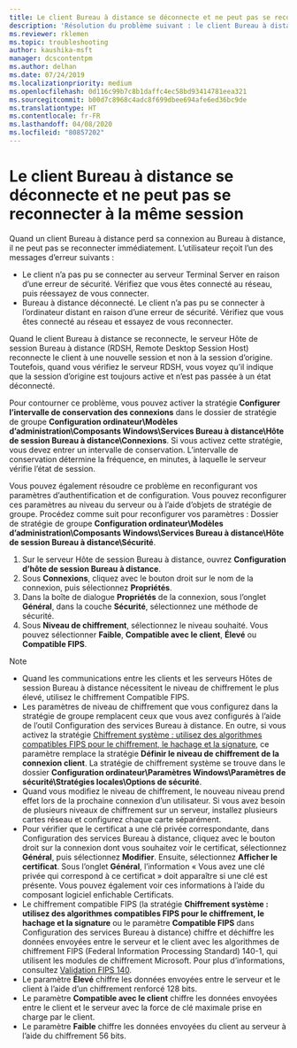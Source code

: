 ```yaml
---
title: Le client Bureau à distance se déconnecte et ne peut pas se reconnecter à la même session
description: 'Résolution du problème suivant : le client Bureau à distance se déconnecte et ne peut pas se reconnecter à la même session.'
ms.reviewer: rklemen
ms.topic: troubleshooting
author: kaushika-msft
manager: dcscontentpm
ms.author: delhan
ms.date: 07/24/2019
ms.localizationpriority: medium
ms.openlocfilehash: 0d116c99b7c8b1daffc4ec58bd93414781eea321
ms.sourcegitcommit: b00d7c8968c4adc8f699dbee694afe6ed36bc9de
ms.translationtype: HT
ms.contentlocale: fr-FR
ms.lasthandoff: 04/08/2020
ms.locfileid: "80857202"
---
```

# <a name="remote-desktop-client-disconnects-and-cant-reconnect-to-the-same-session"></a>Le client Bureau à distance se déconnecte et ne peut pas se reconnecter à la même session

Quand un client Bureau à distance perd sa connexion au Bureau à distance, il ne peut pas se reconnecter immédiatement. L’utilisateur reçoit l’un des messages d’erreur suivants :

  - Le client n’a pas pu se connecter au serveur Terminal Server en raison d’une erreur de sécurité. Vérifiez que vous êtes connecté au réseau, puis réessayez de vous connecter.
  - Bureau à distance déconnecté. Le client n’a pas pu se connecter à l’ordinateur distant en raison d’une erreur de sécurité. Vérifiez que vous êtes connecté au réseau et essayez de vous reconnecter.

Quand le client Bureau à distance se reconnecte, le serveur Hôte de session Bureau à distance (RDSH, Remote Desktop Session Host) reconnecte le client à une nouvelle session et non à la session d’origine. Toutefois, quand vous vérifiez le serveur RDSH, vous voyez qu’il indique que la session d’origine est toujours active et n’est pas passée à un état déconnecté.

Pour contourner ce problème, vous pouvez activer la stratégie **Configurer l’intervalle de conservation des connexions** dans le dossier de stratégie de groupe **Configuration ordinateur\\Modèles d’administration\\Composants Windows\\Services Bureau à distance\\Hôte de session Bureau à distance\\Connexions**. Si vous activez cette stratégie, vous devez entrer un intervalle de conservation. L’intervalle de conservation détermine la fréquence, en minutes, à laquelle le serveur vérifie l’état de session.

Vous pouvez également résoudre ce problème en reconfigurant vos paramètres d’authentification et de configuration. Vous pouvez reconfigurer ces paramètres au niveau du serveur ou à l’aide d’objets de stratégie de groupe. Procédez comme suit pour reconfigurer vos paramètres : Dossier de stratégie de groupe **Configuration ordinateur\\Modèles d’administration\\Composants Windows\\Services Bureau à distance\\Hôte de session Bureau à distance\\Sécurité**.

1. Sur le serveur Hôte de session Bureau à distance, ouvrez **Configuration d’hôte de session Bureau à distance**.
2. Sous **Connexions**, cliquez avec le bouton droit sur le nom de la connexion, puis sélectionnez **Propriétés**.
3. Dans la boîte de dialogue **Propriétés** de la connexion, sous l’onglet **Général**, dans la couche **Sécurité**, sélectionnez une méthode de sécurité.
4. Sous **Niveau de chiffrement**, sélectionnez le niveau souhaité. Vous pouvez sélectionner **Faible**, **Compatible avec le client**, **Élevé** ou **Compatible FIPS**.

> [!NOTE]  
>  - Quand les communications entre les clients et les serveurs Hôtes de session Bureau à distance nécessitent le niveau de chiffrement le plus élevé, utilisez le chiffrement Compatible FIPS.
>  - Les paramètres de niveau de chiffrement que vous configurez dans la stratégie de groupe remplacent ceux que vous avez configurés à l’aide de l’outil Configuration des services Bureau à distance. En outre, si vous activez la stratégie [Chiffrement système : utilisez des algorithmes compatibles FIPS pour le chiffrement, le hachage et la signature](https://docs.microsoft.com/windows/security/threat-protection/security-policy-settings/system-cryptography-use-fips-compliant-algorithms-for-encryption-hashing-and-signing), ce paramètre remplace la stratégie **Définir le niveau de chiffrement de la connexion client**. La stratégie de chiffrement système se trouve dans le dossier **Configuration ordinateur\\Paramètres Windows\\Paramètres de sécurité\\Stratégies locales\\Options de sécurité**.
>  - Quand vous modifiez le niveau de chiffrement, le nouveau niveau prend effet lors de la prochaine connexion d’un utilisateur. Si vous avez besoin de plusieurs niveaux de chiffrement sur un serveur, installez plusieurs cartes réseau et configurez chaque carte séparément.
>  - Pour vérifier que le certificat a une clé privée correspondante, dans Configuration des services Bureau à distance, cliquez avec le bouton droit sur la connexion dont vous souhaitez voir le certificat, sélectionnez **Général**, puis sélectionnez **Modifier**. Ensuite, sélectionnez **Afficher le certificat**. Sous l’onglet **Général**, l’information « Vous avez une clé privée qui correspond à ce certificat » doit apparaître si une clé est présente. Vous pouvez également voir ces informations à l’aide du composant logiciel enfichable Certificats.
>  - Le chiffrement compatible FIPS (la stratégie **Chiffrement système : utilisez des algorithmes compatibles FIPS pour le chiffrement, le hachage et la signature** ou le paramètre **Compatible FIPS** dans Configuration des services Bureau à distance) chiffre et déchiffre les données envoyées entre le serveur et le client avec les algorithmes de chiffrement FIPS (Federal Information Processing Standard) 140-1, qui utilisent les modules de chiffrement Microsoft. Pour plus d’informations, consultez [Validation FIPS 140](https://docs.microsoft.com/windows/security/threat-protection/fips-140-validation).
>  - Le paramètre **Élevé** chiffre les données envoyées entre le serveur et le client à l’aide d’un chiffrement renforcé 128 bits.
>  - Le paramètre **Compatible avec le client** chiffre les données envoyées entre le client et le serveur avec la force de clé maximale prise en charge par le client.
>  - Le paramètre **Faible** chiffre les données envoyées du client au serveur à l’aide du chiffrement 56 bits.
